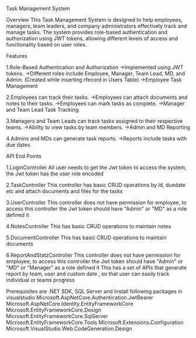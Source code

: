 Task Management System

Overview
This Task Management System is designed to help employees, managers, team leaders, and company administrators effectively track and manage tasks. The system provides role-based authentication and authorization using JWT tokens, allowing different levels of access and functionality based on user roles.

Features

1.Role-Based Authentication and Authorization
   ->Implemented using JWT tokens.
   ->Different roles include Employee, Manager, Team Lead, MD, and Admin. (Created while inserting rfecord in Users Table)
   ->Employee Task Management

2.Employees can track their tasks.
   ->Employees can attach documents and notes to their tasks.
   ->Employees can mark tasks as complete.
   ->Manager and Team Lead Task Tracking

3.Managers and Team Leads can track tasks assigned to their respective teams.
   ->Ability to view tasks by team members.
   ->Admin and MD Reporting

4.Admins and MDs can generate task reports.
   ->Reports include tasks with due dates

API End Points
  
1.LoginController
  All user needs to get the Jwt token to access the system, the Jwt token has the user role encoded
  
2.TaskController
  This controller has basic CRUD operations by Id, duedate etc and attach documents and files for the tasks
  
3.UserController 
  This controller does not have permission for employee, to access this controller the Jwt token should have "Admin" or "MD" as a role defined it
  
4.NotesController
  This has basic CRUD operations to maintain notes

5.DocumentController
  This has basic CRUD operations to maintain documents

6.ReportAndStatzController
    This controller does not have permission for employee, to access this controller the Jwt token should have "Admin" or "MD" or "Manager" as a role defined it
    This has a set of APIs that generate report by team, user and custom date , so that user can easily track individual or teams progress

Prerequisites are .NET SDK, SQL Server and Install following packages in visualstudio
Microsoft.AspNetCore.Authentication.JwtBearer
Microsoft.AspNetCore.Identity.EntityFrameworkCore
Microsoft.EntityFrameworkCore.Design
Microsoft.EntityFrameworkCore.SqlServer
Microsoft.EntityFrameworkCore.Tools
Microsoft.Extensions.Configuration
Microsoft.VisualStudio.Web.CodeGeneration.Design
